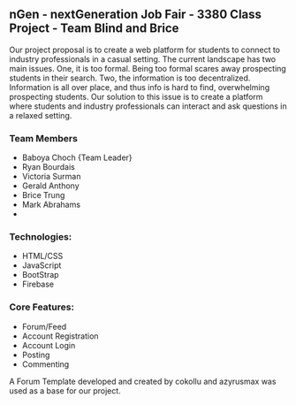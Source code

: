 ## nGen - nextGeneration Job Fair - 3380 Class Project - Team Blind and Brice

Our project proposal is to create a web platform for students to connect to industry professionals in a casual setting. The current landscape has two main issues. One, it is too formal. Being too formal scares away prospecting students in their search. Two, the information is too decentralized. Information is all over place, and thus info is hard to find, overwhelming prospecting students. Our solution to this issue is to create a platform where students and industry professionals can interact and ask questions in a relaxed setting. 

### Team Members
  - Baboya Choch {Team Leader}
  - Ryan Bourdais
  - Victoria Surman
  - Gerald Anthony
  - Brice Trung
  - Mark Abrahams
  - 
### Technologies:
  - HTML/CSS
  - JavaScript
  - BootStrap
  - Firebase

### Core Features:
  - Forum/Feed
  - Account Registration
  - Account Login
  - Posting
  - Commenting


A Forum Template developed and created by cokollu and azyrusmax was used as a base for our project.
